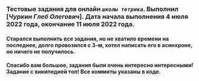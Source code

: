 ### Тестовые задания для онлайн ***`школы тетрика`***. Выполнил [***Чуркин Глеб Олегович***]. Дата начала выполнения 4 июля 2022 года, окончание 11 июля 2022 года. 
#### Старался выполнить все задания, но не хватило времени на последнее, долго провозился с 3-м, хотел написать его в асинхроне, но ничего не получилось.
#### Спасибо вам большое, задания были очень интересно интересными! Задание с википедией топ! Все коммиты указаны в коде. 

